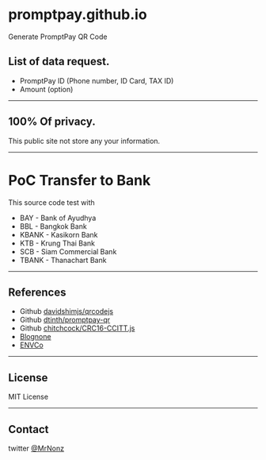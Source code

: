 # promptpay.github.io
Generate PromptPay QR Code

## List of data request.
- PromptPay ID (Phone number, ID Card, TAX ID)
- Amount (option)

---

## 100% Of privacy.
This public site not store any your information.

---

# PoC Transfer to Bank
This source code test with
- BAY - Bank of Ayudhya
- BBL - Bangkok Bank
- KBANK - Kasikorn Bank
- KTB - Krung Thai Bank
- SCB - Siam Commercial Bank
- TBANK - Thanachart Bank
---

## References
- Github [davidshimjs/qrcodejs](https://github.com/davidshimjs/qrcodejs)
- Github [dtinth/promptpay-qr](https://github.com/dtinth/promptpay-qr)
- Github [chitchcock/CRC16-CCITT.js](https://gist.github.com/chitchcock/5112270)
- [Blognone](https://www.blognone.com/node/95133)
- [ENVCo](https://www.emvco.com/emv-technologies/qrcodes/)
---

## License
MIT License

---

## Contact
twitter [@MrNonz](https://twitter.com/MrNonz)
